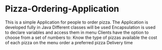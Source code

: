# Pizza-Ordering-Application
This is a simple Application for people to order pizza.
The Application is developed fully in Java
Different classes will be used
Encapsulation is used to declare variables and access them in menu
Clients have the option to choose from a set of numbers to:
Know the type of pizzas available
the cost of each pizza on the menu
order a preferred pizza
Delivery time

